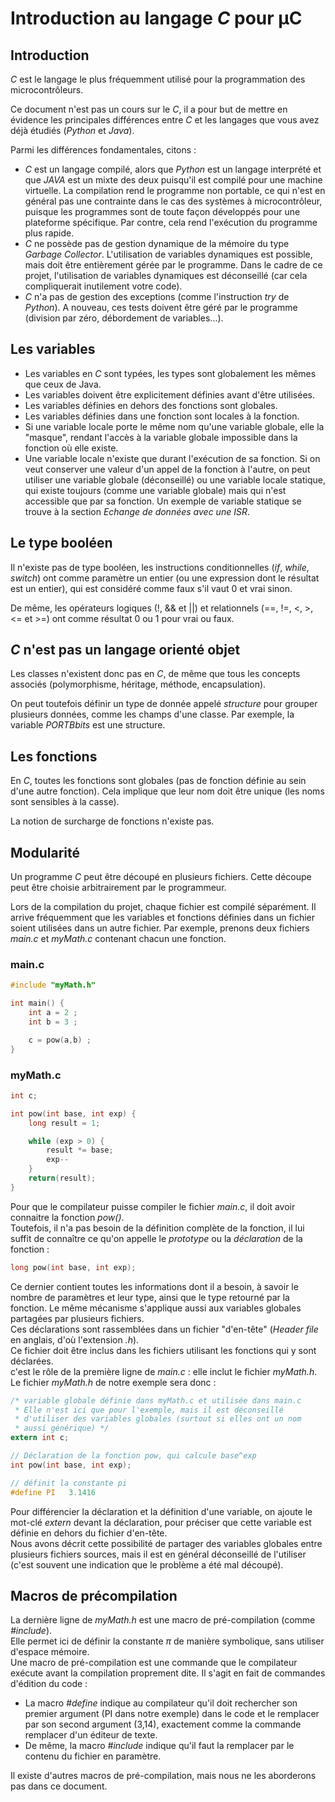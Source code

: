 # Introduction au langage *C* pour µC

##	Introduction

*C* est le langage le plus fréquemment utilisé pour la programmation des microcontrôleurs.

Ce document n'est pas un cours sur le *C*, il a pour but de mettre en évidence les principales différences entre *C* et les langages que vous avez déjà étudiés (*Python* et *Java*).

Parmi les différences fondamentales, citons :

* *C* est un langage compilé, alors que *Python* est un langage interprété et que *JAVA* est un mixte des deux puisqu'il est compilé pour une machine virtuelle.  La compilation rend le programme non portable, ce qui n'est en général pas une contrainte dans le cas des systèmes à microcontrôleur, puisque les programmes sont de toute façon développés pour une plateforme spécifique.  Par contre, cela rend l'exécution du programme plus rapide.
* *C* ne possède pas de gestion dynamique de la mémoire du type *Garbage Collector*.  L'utilisation de variables dynamiques est possible, mais doit être entièrement gérée par le programme.  Dans le cadre de ce projet, l'utilisation de variables dynamiques est déconseillé (car cela compliquerait inutilement votre code).
* *C* n'a pas de gestion des exceptions (comme l'instruction *try* de *Python*).  A nouveau, ces tests doivent être géré par le programme (division par zéro, débordement de variables...).

## Les variables

* Les variables en *C* sont typées, les types sont globalement les mêmes que ceux de Java.
* Les variables doivent être explicitement définies avant d'être utilisées.
* Les variables définies en dehors des fonctions sont globales.
* Les variables définies dans une fonction sont locales à la fonction.
* Si une variable locale porte le même nom qu'une variable globale, elle la "masque", rendant l'accès à la variable globale impossible dans la fonction où elle existe.
* Une variable locale n'existe que durant l'exécution de sa fonction.  Si on veut conserver une valeur d'un appel de la fonction à l'autre, on peut utiliser une variable globale (déconseillé) ou une variable locale statique, qui existe toujours (comme une variable globale) mais qui n'est accessible que par sa fonction.  Un exemple de variable statique se trouve à la section *Echange de données avec une ISR*.

## Le type booléen

Il n'existe pas de type booléen, les instructions conditionnelles (*if*, *while*, *switch*) ont comme paramètre un entier (ou une expression dont le résultat est un entier), qui est considéré comme faux s'il vaut 0 et vrai sinon.

De même, les opérateurs logiques (!, && et ||) et relationnels (==, !=, <, >, <= et >=) ont comme résultat 0 ou 1 pour vrai ou faux.

## *C* n'est pas un langage orienté objet

Les classes n'existent donc pas en *C*, de même que tous les concepts associés (polymorphisme, héritage, méthode, encapsulation).

On peut toutefois définir un type de donnée appelé *structure* pour grouper plusieurs données, comme les champs d'une classe.  Par exemple, la variable *PORTBbits* est une structure.

## Les fonctions

En *C*, toutes les fonctions sont globales (pas de fonction définie au sein d'une autre fonction).  Cela implique que leur nom doit être unique (les noms sont sensibles à la casse).

La notion de surcharge de fonctions n'existe pas.

## Modularité

Un programme *C* peut être découpé en plusieurs fichiers. Cette découpe peut être choisie arbitrairement par le programmeur.

Lors de la compilation du projet, chaque fichier est compilé séparément.  Il arrive fréquemment que les variables et fonctions définies dans un fichier soient utilisées dans un autre fichier.  Par exemple, prenons deux fichiers *main.c* et *myMath.c* contenant chacun une fonction.

### main.c 

```C
#include "myMath.h"  

int main() {
    int a = 2 ;
    int b = 3 ;

    c = pow(a,b) ;
}
```

### myMath.c

```C
int c;

int pow(int base, int exp) {
    long result = 1;

    while (exp > 0) {
        result *= base;
        exp--
    }
    return(result);
}
```

Pour que le compilateur puisse compiler le fichier *main.c*, il doit avoir connaitre la fonction *pow()*.  
Toutefois, il n'a pas besoin de la définition complète de la fonction, il lui suffit de connaître ce qu'on appelle le *prototype* ou la *déclaration* de la fonction :

```C
long pow(int base, int exp);
```

Ce dernier contient toutes les informations dont il a besoin, à savoir le nombre de paramètres et leur type, ainsi que le type retourné par la fonction.
Le même mécanisme s'applique aussi aux variables globales partagées par plusieurs fichiers.  
Ces déclarations sont rassemblées dans un fichier "d'en-tête" (*Header file* en anglais, d'où l'extension *.h*).  
Ce fichier doit être inclus dans les fichiers utilisant les fonctions qui y sont déclarées.  
c'est le rôle de la première ligne de *main.c* : elle inclut le fichier *myMath.h*.
Le fichier *myMath.h* de notre exemple sera donc :

```C
/* variable globale définie dans myMath.c et utilisée dans main.c
 * Elle n'est ici que pour l'exemple, mais il est déconseillé
 * d'utiliser des variables globales (surtout si elles ont un nom 
 * aussi générique) */
extern int c;

// Déclaration de la fonction pow, qui calcule base^exp
int pow(int base, int exp);

// définit la constante pi
#define PI   3.1416
```

Pour différencier la déclaration et la définition d'une variable, on ajoute le mot-clé *extern* devant la déclaration, pour préciser que cette variable est définie en dehors du fichier d'en-tête.  
Nous avons décrit cette possibilité de partager des variables globales entre plusieurs fichiers sources, mais il est en général déconseillé de l'utiliser (c'est souvent une indication que le problème a été mal découpé).

## Macros de précompilation

La dernière ligne de *myMath.h* est une macro de pré-compilation (comme *#include*).  
Elle permet ici de définir la constante $\pi$ de manière symbolique, sans utiliser d'espace mémoire.  
Une macro de pré-compilation est une commande que le compilateur exécute avant la compilation proprement dite.  Il s'agit en fait de commandes d'édition du code :

* La macro *#define* indique au compilateur qu'il doit rechercher son premier argument (PI dans notre exemple) dans le code et le remplacer par son second argument (3,14), exactement comme la commande remplacer d'un éditeur de texte.
* De même, la macro *#include* indique qu'il faut la remplacer par le contenu du fichier en paramètre.

Il existe d'autres macros de pré-compilation, mais nous ne les aborderons pas dans ce document.
